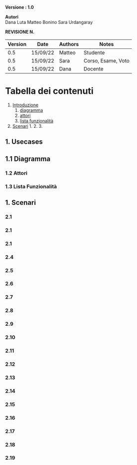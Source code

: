 **Versione : 1.0**

**Autori**  
Dana Luta
Matteo Bonino
Sara Urdangaray

**REVISIONE N.**


| Version    | Date        | Authors      | Notes        |
| ----------- | ----------- | ----------- | ----------- |
| 0.5 | 15/09/22 | Matteo | Studente |
| 0.5 | 15/09/22 | Sara | Corso, Esame, Voto |
| 0.5 | 15/09/22 | Dana | Docente |
# Tabella dei contenuti

1. [Introduzione](#p1)
	1. [diagramma](#sp1.1)
	2. [attori](#sp1.2) 
	3. [lista funzionalità](#sp1.3)
2. [Scenari](#p2)
    1. 
    2. 
    3. 
    
	
  

<a name="p1"></a>

## 1. Usecases

<a name="sp1.1"></a>

## 1.1 Diagramma


<a name="sp1.2"></a>

### 1.2 Attori


<a name="sp1.3"></a>

### 1.3 Lista Funzionalità




 

<a name="p2"></a>

## 1. Scenari

<a name="sp2.1"></a>

### 2.1

<a name="sp2.2"></a>

### 2.1

<a name="sp2.3"></a>

### 2.1
<a name="sp2.4"></a>

### 2.4

<a name="sp2.5"></a>

### 2.5

<a name="sp2.6"></a>

### 2.6


<a name="sp2.7"></a>

### 2.7

<a name="sp2.8"></a>

### 2.8

<a name="sp2.9"></a>

### 2.9

<a name="sp2.10"></a>

### 2.10

<a name="sp2.11"></a>

### 2.11

<a name="sp2.12"></a>

### 2.12

<a name="sp2.13"></a>

### 2.13

<a name="sp2.14"></a>

### 2.14

<a name="sp2.15"></a>

### 2.15

<a name="sp2.16"></a>

### 2.16

<a name="sp2.17"></a>

### 2.17

<a name="sp2.18"></a>

### 2.18

<a name="sp2.19"></a>

### 2.19
